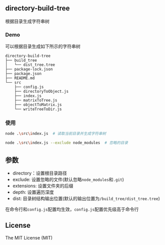## directory-build-tree

根据目录生成字符串树

### Demo

可以根据目录生成如下所示的字符串树

```
directory-build-tree
├── build_tree
│   └── dist_tree.tree
├── package-lock.json
├── package.json
├── README.md
└── src
    ├── config.js
    ├── directoryToObject.js
    ├── index.js
    ├── matrixToTree.js
    ├── objectToMatrix.js
    └── writeTreeToDir.js
```

### 使用

```bash
node .\src\index.js  # 读取当前目录并生成字符串树

node .\src\index.js --exclude node_modules  # 忽略的目录
```

## 参数

- directory：设置根目录路径
- exclude: 设置忽略的文件(默认忽略`node_modules`和`.git`)
- extensions: 设置文件夹的后缀
- depth: 设置遍历深度
- dist: 目录树结构输出位置(默认的输出位置为`/build_tree/dist_tree.tree`)

在命令行和`config.js`配置均生效，`config.js`配置优先级高于命令行

## License

The MIT License (MIT)